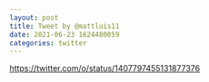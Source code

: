 ```yaml
--- 
layout: post 
title: Tweet by @mattluis11 
date: 2021-06-23 1624480059 
categories: twitter 
--- 
```

https://twitter.com/o/status/1407797455131877376